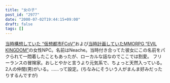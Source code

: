 ```yaml
---
title: "女の子"
post_id: "2977"
date: "2000-07-02T19:44:15+09:00"
draft: false
tags: []
---
```



[当時構想していた “仮想都市FCoV”](/kuto)および[当時計画していたMMORPG “EVIL KINGDOM”](/tag/evil-kingdom)の女性NPC。名前はNeache。当時付き合ってた彼女にこの名前をパクられて一悶着したこともあったが、ローカルな話なのでここでは割愛。 フリーランスの冒険家。おしとやかと言うより元気系で、ちょっと天然入っている。2人の仲間(男)がいる。……って設定。(ちなみにそういう人がまんま好みだったりするんですが)
